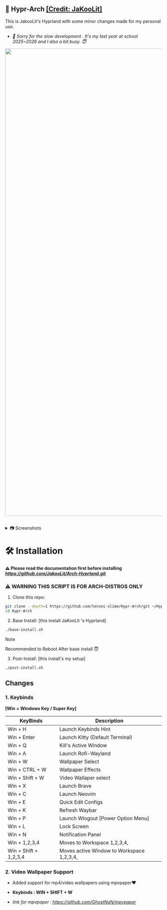 ## 🤍 Hypr-Arch <a href="https://github.com/JaKooLit">**[Credit: JaKooLit]**</a>

This is JakooLit's Hyprland with some minor changes made for my personal use.

- *💌 Sorry for the slow development . It's my last year at school 2025~2026 and I also a bit busy. 😇*

<p align="center">
  <img src="https://github.com/tanxzen/Hypr-Arch/blob/main/Pictures/example.png" width="1500"/>
</p>

##

<details>
  <summary>
     📷 Screenshots
  </summary>
<p align="center">
  <img align="center" src="https://github.com/tanxzen/Hypr-Arch/blob/main/Screenshots/pic1.png" width="49%" />    <img align="center" src="https://github.com/tanxzen/Hypr-Arch/blob/main/Screenshots/pic2.png" width="49%" />
    <img align="center" src="https://github.com/tanxzen/Hypr-Arch/blob/main/Screenshots/pic3.png" width="49%" />  <img align="center" src="https://github.com/tanxzen/Hypr-Arch/blob/main/Screenshots/pic4.png" width="49%" /> <img align="center" src="https://github.com/tanxzen/Hypr-Arch/blob/main/Screenshots/pic5.png" width="49%" />
<img align="center" src="https://github.com/tanxzen/Hypr-Arch/blob/main/Screenshots/pic6.png" width="49%" /> <img align="center" src="https://github.com/tanxzen/Hypr-Arch/blob/main/Screenshots/pic7.png" width="49%" />
  <img align="center" src="https://github.com/tanxzen/Hypr-Arch/blob/main/Screenshots/pic8.png" width="49%" />
</p>
  
</details>

# 🛠️ Installation

**⚠️ Please read the documentation first before installing**
  ***<https://github.com/JakooLit/Arch-Hyprland.git>***

### ⚠️ WARNING THIS SCRIPT IS FOR ARCH-DISTROS ONLY

1. Clone this repo:

```bash
git clone --depth=1 https://github.com/tensei-slime/Hypr-Arch/git ~/Hypr-Arch
cd Hypr-Arch 
```

2. Base Install: [this install JaKooLit 's Hyprland]

```bash
./base-install.sh
```

> [!NOTE]
> Recommended to Reboot After base install 😇

3. Post-Install: [this install's my setup]

```bash
./post-install.sh
```

## Changes

### 1. Keybinds

 **[Win = Windows Key / Super Key]**

| KeyBinds | Description |
| --- | --- |
| Win + H | Launch Keybinds Hint |
| Win + Enter | Launch Kitty (Default Terminal) |
| Win + Q | Kill's Active Window |
| Win + A | Launch Rofi-Wayland |
| Win + W | Wallpaper Select |
| Win + CTRL + W | Wallpaper Effects |
| Win + Shift + W | Video Wallaper select |
| Win + X | Launch Brave |
| Win + C | Launch Neovim |
| Win + E | Quick Edit Configs |
| Win + K | Refresh Waybar |
| Win + P | Launch Wlogout [Power Option Menu] |
| Win + L | Lock Screen |
| Win + N | Notification Panel |
| Win + 1,2,3,4 | Moves to Workspace 1,2,3,4, |
| Win + Shift + 1,2,3,4 | Moves active Window to Workspace 1,2,3,4, |

### 2. Video Wallpaper Support

- Added support for mp4/video wallpapers using mpvpaper❤️

- **Keybinds : WIN + SHIFT + W**

- *link for mpvpaper : <https://github.com/GhostNaN/mpvpaper>*

###
